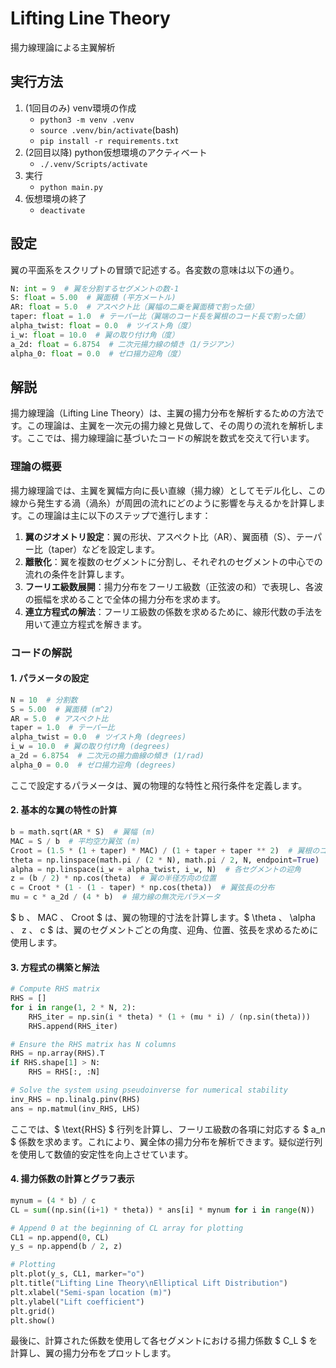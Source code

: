 # Lifting Line Theory
揚力線理論による主翼解析

## 実行方法

1. (1回目のみ) venv環境の作成 
    - `python3 -m venv .venv`
    - `source .venv/bin/activate`(bash)
    - `pip install -r requirements.txt`
2. (2回目以降) python仮想環境のアクティベート
    - `./.venv/Scripts/activate`
3. 実行
    - `python main.py`
4. 仮想環境の終了
    - `deactivate`

## 設定

翼の平面系をスクリプトの冒頭で記述する。各変数の意味は以下の通り。
``` python
N: int = 9  # 翼を分割するセグメントの数-1
S: float = 5.00  # 翼面積 (平方メートル)
AR: float = 5.0  # アスペクト比（翼幅の二乗を翼面積で割った値）
taper: float = 1.0  # テーパー比（翼端のコード長を翼根のコード長で割った値）
alpha_twist: float = 0.0  # ツイスト角（度）
i_w: float = 10.0  # 翼の取り付け角（度）
a_2d: float = 6.8754  # 二次元揚力線の傾き（1/ラジアン）
alpha_0: float = 0.0  # ゼロ揚力迎角（度）
```

## 解説

揚力線理論（Lifting Line Theory）は、主翼の揚力分布を解析するための方法です。この理論は、主翼を一次元の揚力線と見做して、その周りの流れを解析します。ここでは、揚力線理論に基づいたコードの解説を数式を交えて行います。

### 理論の概要

揚力線理論では、主翼を翼幅方向に長い直線（揚力線）としてモデル化し、この線から発生する渦（渦糸）が周囲の流れにどのように影響を与えるかを計算します。この理論は主に以下のステップで進行します：

1. **翼のジオメトリ設定**：翼の形状、アスペクト比（AR）、翼面積（S）、テーパー比（taper）などを設定します。
2. **離散化**：翼を複数のセグメントに分割し、それぞれのセグメントの中心での流れの条件を計算します。
3. **フーリエ級数展開**：揚力分布をフーリエ級数（正弦波の和）で表現し、各波の振幅を求めることで全体の揚力分布を求めます。
4. **連立方程式の解法**：フーリエ級数の係数を求めるために、線形代数の手法を用いて連立方程式を解きます。

### コードの解説

#### 1. パラメータの設定

```python
N = 10  # 分割数
S = 5.00  # 翼面積 (m^2)
AR = 5.0  # アスペクト比
taper = 1.0  # テーパー比
alpha_twist = 0.0  # ツイスト角 (degrees)
i_w = 10.0  # 翼の取り付け角 (degrees)
a_2d = 6.8754  # 二次元の揚力曲線の傾き (1/rad)
alpha_0 = 0.0  # ゼロ揚力迎角 (degrees)
```

ここで設定するパラメータは、翼の物理的な特性と飛行条件を定義します。

#### 2. 基本的な翼の特性の計算

```python
b = math.sqrt(AR * S)  # 翼幅 (m)
MAC = S / b  # 平均空力翼弦 (m)
Croot = (1.5 * (1 + taper) * MAC) / (1 + taper + taper ** 2)  # 翼根のコード長 (m)
theta = np.linspace(math.pi / (2 * N), math.pi / 2, N, endpoint=True)  # 翼のセグメントの中心角
alpha = np.linspace(i_w + alpha_twist, i_w, N)  # 各セグメントの迎角
z = (b / 2) * np.cos(theta)  # 翼の半径方向の位置
c = Croot * (1 - (1 - taper) * np.cos(theta))  # 翼弦長の分布
mu = c * a_2d / (4 * b)  # 揚力線の無次元パラメータ
```

$ b $、$ MAC $、$ Croot $ は、翼の物理的寸法を計算します。$ \theta $、$ \alpha $、$ z $、$ c $ は、翼のセグメントごとの角度、迎角、位置、弦長を求めるために使用します。

#### 3. 方程式の構築と解法

```python
# Compute RHS matrix
RHS = []
for i in range(1, 2 * N, 2):
    RHS_iter = np.sin(i * theta) * (1 + (mu * i) / (np.sin(theta)))
    RHS.append(RHS_iter)

# Ensure the RHS matrix has N columns
RHS = np.array(RHS).T
if RHS.shape[1] > N:
    RHS = RHS[:, :N]

# Solve the system using pseudoinverse for numerical stability
inv_RHS = np.linalg.pinv(RHS)
ans = np.matmul(inv_RHS, LHS)
```

ここでは、$ \text{RHS} $ 行列を計算し、フーリエ級数の各項に対応する $ a_n $ 係数を求めます。これにより、翼全体の揚力分布を解析できます。疑似逆行列を使用して数値的安定性を向上させています。

#### 4. 揚力係数の計算とグラフ表示

```python
mynum = (4 * b) / c
CL = sum((np.sin((i+1) * theta)) * ans[i] * mynum for i in range(N))

# Append 0 at the beginning of CL array for plotting
CL1 = np.append(0, CL)
y_s = np.append(b / 2, z)

# Plotting
plt.plot(y_s, CL1, marker="o")
plt.title("Lifting Line Theory\nElliptical Lift Distribution")
plt.xlabel("Semi-span location (m)")
plt.ylabel("Lift coefficient")
plt.grid()
plt.show()
```

最後に、計算された係数を使用して各セグメントにおける揚力係数 $ C_L $ を計算し、翼の揚力分布をプロットします。